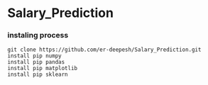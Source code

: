 # Salary_Prediction
### instaling process
```
git clone https://github.com/er-deepesh/Salary_Prediction.git
install pip numpy
install pip pandas
install pip matplotlib
install pip sklearn
```
